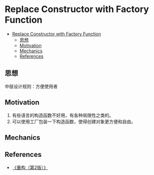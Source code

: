 # Replace Constructor with Factory Function


<!-- TOC -->

- [Replace Constructor with Factory Function](#replace-constructor-with-factory-function)
    - [思想](#思想)
    - [Motivation](#motivation)
    - [Mechanics](#mechanics)
    - [References](#references)

<!-- /TOC -->


## 思想
中层设计规则：方便使用者


## Motivation
1. 有些语言的构造函数不好用，有各种局限性之类的。
2. 可以使用工厂包装一下构造函数，使得创建对象更方便和自由。


## Mechanics


## References
* [《重构（第2版）》](https://book.douban.com/subject/33400354/)
